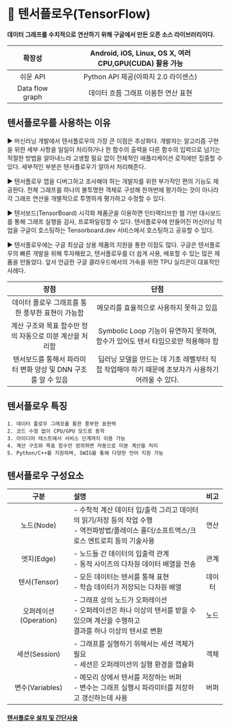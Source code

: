 # 📢 텐서플로우(TensorFlow)
**데이터 그래프를 수치적으로 연산하기 위해 구글에서 만든 오픈 소스 라이브러리이다.**


|확장성|Android, iOS, Linux, OS X, 여러 CPU,GPU(CUDA) 활용 가능|
|:---:|:---:|
|쉬운 API|Python API 제공(아파치 2.0 라이센스)|
|Data flow graph|데이터 흐름 그래프 이용한 연산 표현|

## 텐서플로우를 사용하는 이유

▶️ 머신러닝 개발에서 텐서플로우의 가장 큰 이점은 추상화다. 개발자는 알고리즘 구현을 위한 세부 사항을 일일이 처리하거나 한 함수의 출력을 다른 함수의 입력으로 넘기는 적절한 방법을 알아내느라 고생할 필요 없이 전체적인 애플리케이션 로직에만 집중할 수 있다. 세부적인 부분은 텐서플로우가 알아서 처리해준다.

▶️ 텐서플로우 앱을 디버그하고 조사해야 하는 개발자를 위한 부가적인 편의 기능도 제공한다. 전체 그래프를 하나의 불투명한 객체로 구성해 한꺼번에 평가하는 것이 아니라 각 그래프 연산을 개별적으로 투명하게 평가하고 수정할 수 있다.

▶️ 텐서보드(TensorBoard) 시각화 제품군을 이용하면 인터랙티브한 웹 기반 대시보드를 통해 그래프 실행을 검사, 프로파일링할 수 있다. 텐서플로우에 만들어진 머신러닝 작업을 구글이 호스팅하는 Tensorboard.dev 서비스에서 호스팅하고 공유할 수 있다. 

▶️ 텐서플로우에는 구글 최상급 상용 제품의 지원을 통한 이점도 많다. 구글은 텐서플로우의 빠른 개발을 위해 투자해왔고, 텐서플로우를 더 쉽게 사용, 배포할 수 있는 많은 제품을 만들었다. 앞서 언급한 구글 클라우드에서의 가속을 위한 TPU 실리콘이 대표적인 사례다.

|장점|단점|
|:--:|:---:|
|데이터 플로우 그래프를 통한 풍부한 표현이 가능함|메모리를 효율적으로 사용하지 못하고 있음|
|계산 구조와 목표 함수만 정의 자동으로 미분 계산을 처리함|Symbolic Loop 기능이 유연하지 못하며, 함수가 있어도 텐서 타입으로만 적용해야 함|
|텐서보드를 통해서 파라미터 변화 양상 및 DNN 구조를 알 수 있음|딥러닝 모델을 만드는 데 기초 레벨부터 직접 작업해야 하기 때문에 초보자가 사용하기 어려울 수 있다.|

## 텐서플로우 특징
```
1. 데이터 플로우 그래프를 통한 풍부한 표현력
2. 코드 수정 없이 CPU/GPU 모드로 동작
3. 아이디어 테스트에서 서비스 단계까지 이용 가능
4. 계산 구조와 목표 함수만 정의하면 자동으로 미분 계산을 처리
5. Python/C++를 지원하며, SWIG를 통해 다양한 언어 지원 가능
```

## 텐서플로우 구성요소
|구분|설명|비고|
|:---:|:-----|:---:|
|노드(Node)|- 수학적 계산 데이터 입/출력 그리고 데이터의 읽기/저장 등의 작업 수행<br> - 역전파방법/플레이스 홀더/소프트맥스/크로스 엔트로피 등의 기술사용|연산|
|엣지(Edge)|- 노드들 간 데이터의 입출력 관계<br> - 동적 사이즈의 다차원 데이터 배열을 전송|관계|
|텐서(Tensor)|- 모든 데이터는 텐서를 통해 표현<br> - 학습 데이터가 저장되는 다차원 배열|데이터|
|오퍼레이션(Operation)|- 그래프 상의 노드가 오퍼레이션<br> - 오퍼레이션은 하나 이상의 텐서를 받을 수 있으며 계산을 수행하고<br> 결과를 하나 이상의 텐서로 변환|노드|
|세션(Session)|- 그래프를 실행하기 위해서는 세션 객체가 필요<br> - 세션은 오퍼레이션의 실행 환경을 캡슐화|객체|
|변수(Variables)|- 메모리 상에서 텐서를 저장하는 버퍼<br> - 변수는 그래프 실행시 파라미터를 저장하고 갱신하는데 사용|버퍼|

#### <a href="https://needjarvis.tistory.com/204">텐서플로우 설치 및 간단사용</a>
